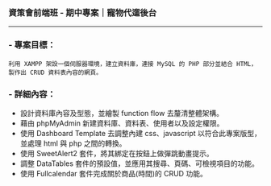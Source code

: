 ### 資策會前端班 - 期中專案｜寵物代遛後台

---

### - 專案目標：

    利用 XAMPP 架設一個伺服器環境，建立資料庫，連接 MySQL 的 PHP 部分並結合 HTML，製作出 CRUD 資料表內容的網頁。

### - 詳細內容：

- 設計資料庫內容及型態，並繪製 function flow 去釐清整體架構。
- 藉由 phpMyAdmin 新建資料庫、資料表、使用者以及設定權限。
- 使用 Dashboard Template 去調整內建 css、javascript 以符合此專案版型，並處理 html 與 php 之間的轉換。
- 使用 SweetAlert2 套件，將其綁定在按鈕上做彈跳動畫提示。
- 調整 DataTables 套件的預設值，並應用其搜尋、頁碼、可檢視項目的功能。
- 使用 Fullcalendar 套件完成關於商品(時間)的 CRUD 功能。
